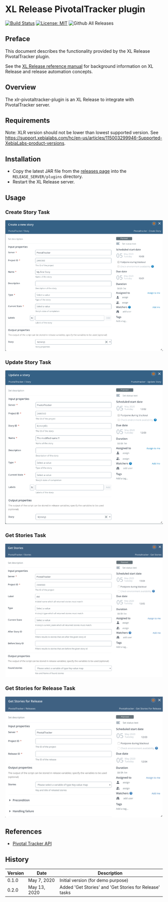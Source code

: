 # XL Release PivotalTracker plugin

[![Build Status][xlr-pivotaltracker-plugin-travis-image]][xlr-pivotaltracker-plugin-travis-url]
[![License: MIT][xlr-pivotaltracker-plugin-license-image]][xlr-pivotaltracker-plugin-license-url]
![Github All Releases][xlr-pivotaltracker-plugin-downloads-image]

[xlr-pivotaltracker-plugin-travis-image]: https://travis-ci.org/xebialabs-community/xlr-pivotaltracker-plugin.svg?branch=master
[xlr-pivotaltracker-plugin-travis-url]: https://travis-ci.org/xebialabs-community/xlr-pivotaltracker-plugin
[xlr-pivotaltracker-plugin-license-image]: https://img.shields.io/badge/License-MIT-yellow.svg
[xlr-pivotaltracker-plugin-license-url]: https://opensource.org/licenses/MIT
[xlr-pivotaltracker-plugin-downloads-image]: https://img.shields.io/github/downloads/xebialabs-community/xlr-pivotaltracker-plugin/total.svg

## Preface

This document describes the functionality provided by the XL Release PivotalTracker plugin.

See the [XL Release reference manual](https://docs.xebialabs.com/xl-release) for background information on XL Release and release automation concepts.  

## Overview

The xlr-pivotaltracker-plugin is an XL Release to integrate with PivotalTracker server.

## Requirements

Note:  XLR version should not be lower than lowest supported version.  See <https://support.xebialabs.com/hc/en-us/articles/115003299946-Supported-XebiaLabs-product-versions>.

## Installation

* Copy the latest JAR file from the [releases page](https://github.com/xebialabs-community/xlr-pivotaltracker-plugin/releases) into the `RELEASE_SERVER/plugins` directory.
* Restart the XL Release server.

## Usage

### Create Story Task

![createStory screenshot](images/createStory.png)

### Update Story Task

![updateStory screenshot](images/updateStory.png)

### Get Stories Task

![getStories screenshot](images/getStories.png)

### Get Stories for Release Task

![getStoriesForRelease screenshot](images/getStoriesForRelease.png)

## References

* [Pivotal Tracker API](https://www.pivotaltracker.com/help/api/rest/v5#top)

## History

|  Version |  Date | Description  |
|---|---|---|
|  0.1.0 | May 7, 2020  | Initial version (for demo purpose)  |
|  0.2.0 | May 13, 2020  | Added 'Get Stories' and 'Get Stories for Release' tasks  |
